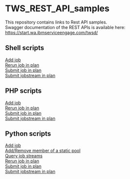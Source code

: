 # TWS_REST_API_samples
This repository contains links to Rest API samples.  
Swagger documentation of the REST APIs is available here: https://start.wa.ibmserviceengage.com/twsd/
## Shell scripts
[Add job](https://github.com/WAdev0/TWS_REST_API_Shell_script_samples/blob/master/shell_script/addJob.sh)  
[Rerun job in plan](https://github.com/WAdev0/TWS_REST_API_Shell_script_samples/blob/master/shell_script/jobRerun.sh)  
[Submit job in plan](https://github.com/WAdev0/TWS_REST_API_Shell_script_samples/blob/master/shell_script/jobSubmit.sh)  
[Submit jobstream in plan](https://github.com/WAdev0/TWS_REST_API_Shell_script_samples/blob/master/shell_script/jobStreamSubmit.sh)  
## PHP scripts
[Add job](https://github.com/WAdev0/TWS_REST_API_PHP_samples/blob/master/php/addJob.php)  
[Rerun job in plan](https://github.com/WAdev0/TWS_REST_API_PHP_samples/blob/master/php/rerun.php)  
[Submit job in plan](https://github.com/WAdev0/TWS_REST_API_PHP_samples/blob/master/php/submitJob.php)  
[Submit jobstream in plan](https://github.com/WAdev0/TWS_REST_API_PHP_samples/blob/master/php/submitJobStream.php)  
## Python scripts
[Add job](https://github.com/WAdev0/TWS_REST_API_Python_samples/blob/master/python/add_job.py)  
[Add/Remove member of a static pool](https://github.com/WAdev0/TWS_REST_API_Python_samples/blob/master/python/pool.py)  
[Query job streams](https://github.com/WAdev0/TWS_REST_API_Python_samples/blob/master/python/queryJS.py)  
[Rerun job in plan](https://github.com/WAdev0/TWS_REST_API_Python_samples/blob/master/python/re_run.py)  
[Submit job in plan](https://github.com/WAdev0/TWS_REST_API_Python_samples/blob/master/python/submit_job.py)  
[Submit jobstream in plan](https://github.com/WAdev0/TWS_REST_API_Python_samples/blob/master/python/submit_job_stream.py)  
